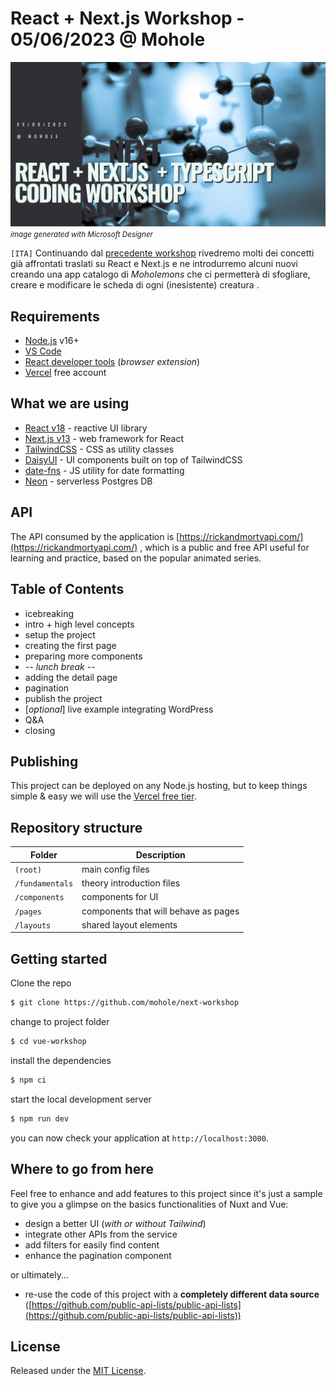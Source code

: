 # React + Next.js Workshop - 05/06/2023 @ Mohole

![workshop poster](_images/hero.png)
<small>_image generated with Microsoft Designer_</small>

`[ITA]`
Continuando dal [precedente workshop](https://github.com/mohole/vue-workshop) rivedremo molti dei concetti già affrontati traslati su React e Next.js e ne introdurremo alcuni nuovi creando una app catalogo di _Moholemons_ che ci permetterà di sfogliare, creare e modificare le scheda di ogni (inesistente) creatura .

## Requirements

- [Node.js](https://nodejs.org/) v16+
- [VS Code](https://code.visualstudio.com/)
- [React developer tools](https://chrome.google.com/webstore/detail/react-developer-tools/fmkadmapgofadopljbjfkapdkoienihi) (_browser extension_)
- [Vercel](https://vercel.com/) free account

## What we are using

- [React v18](https://react.dev/) - reactive UI library
- [Next.js v13](https://nextjs.org/) - web framework for React
- [TailwindCSS](https://tailwindcss.com/) - CSS as utility classes
- [DaisyUI](https://daisyui.com/) - UI components built on top of TailwindCSS
- [date-fns](https://date-fns.org/) - JS utility for date formatting
- [Neon](https://neon.tech/) - serverless Postgres DB

## API

The API consumed by the application is [https://rickandmortyapi.com/](https://rickandmortyapi.com/) , which is a public and free API useful for learning and practice, based on the popular animated series.

## Table of Contents

- icebreaking
- intro + high level concepts
- setup the project
- creating the first page
- preparing more components
- _-- lunch break --_
- adding the detail page
- pagination
- publish the project
- [*optional*] live example integrating WordPress
- Q&A
- closing

## Publishing

This project can be deployed on any Node.js hosting, but to keep things simple & easy we will use the [Vercel free tier](https://vercel.com/pricing).

## Repository structure

| Folder          | Description                          |
| --------------- | ------------------------------------ |
| `(root)`        | main config files                    |
| `/fundamentals` | theory introduction files            |
| `/components`   | components for UI                    |
| `/pages`        | components that will behave as pages |
| `/layouts`      | shared layout elements               |

## Getting started

Clone the repo

```bash
$ git clone https://github.com/mohole/next-workshop
```

change to project folder

```bash
$ cd vue-workshop
```

install the dependencies

```bash
$ npm ci
```

start the local development server

```bash
$ npm run dev
```

you can now check your application at `http://localhost:3000`.

## Where to go from here

Feel free to enhance and add features to this project since it's just a sample to give you a glimpse on the basics functionalities of Nuxt and Vue:

- design a better UI (_with or without Tailwind_)
- integrate other APIs from the service
- add filters for easily find content
- enhance the pagination component

or ultimately...

- re-use the code of this project with a **completely different data source** ([https://github.com/public-api-lists/public-api-lists](https://github.com/public-api-lists/public-api-lists))

## License

Released under the [MIT License](LICENSE).

